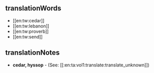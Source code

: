 ## translationWords

* [[en:tw:cedar]]
* [[en:tw:lebanon]]
* [[en:tw:proverb]]
* [[en:tw:send]]

## translationNotes

* **cedar, hyssop** - (See: [[:en:ta:vol1:translate:translate_unknown]])

